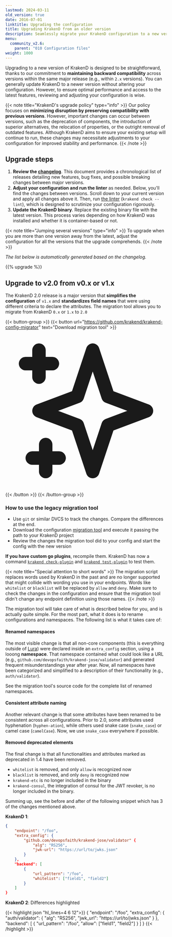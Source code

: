 ```yaml
---
lastmod: 2024-03-11
old_version: true
date: 2016-07-01
linktitle: Upgrading the configuration
title: Upgrading KrakenD from an older version
description: Seamlessly migrate your KrakenD configuration to a new version. Hassle-free transition for your API Gateway
menu:
  community_v2.6:
    parent: "010 Configuration files"
weight: 1000
---
```

Upgrading to a new version of KrakenD is designed to be straightforward, thanks to our commitment to **maintaining backward compatibility** across versions within the same major release (e.g., within `2.x` versions). You can generally update KrakenD to a newer version without altering your configuration. However, to ensure optimal performance and access to the latest features, reviewing and adjusting your configuration is wise.

{{< note title="KrakenD's upgrade policy" type="info" >}}
Our policy focuses on **minimizing disruption by preserving compatibility with previous versions**. However, important changes can occur between versions, such as the deprecation of components, the introduction of superior alternatives, the relocation of properties, or the outright removal of outdated features. Although KrakenD aims to ensure your existing setup will continue to run, these changes may necessitate adjustments to your configuration for improved stability and performance.
{{< /note >}}

## Upgrade steps

1. **Review the [changelog](/changelog/)**. This document provides a chronological list of releases detailing new features, bug fixes, and possible breaking changes between major versions.
2. **Adjust your configuration and run the linter** as needed. Below, you'll find the changes between versions. Scroll down to your current version and apply all changes above it. Then, run [the linter](/docs/v2.6/configuration/check/) (`krakend check --lint`), which is designed to scrutinize your configuration rigorously.
3. **Update the KrakenD binary**. Replace the existing binary file with the latest version. This process varies depending on how KrakenD was installed and whether it is container-based or not.

{{< note title="Jumping several versions" type="info" >}}
To upgrade when you are more than one version away from the latest, adjust the configuration for all the versions that the upgrade comprehends.
{{< /note >}}

_The list below is automatically generated based on the changelog._

{{% upgrade %}}

## Upgrade to v2.0 from v0.x or v1.x
The KrakenD 2.0 release is a major version that **simplifies the configuration** of `v1.x` and **standardizes field names** that were using different criteria to declare the attributes. The migration tool allows you to migrate from KrakenD `0.x` or `1.x` to `2.0`

{{< button-group >}}
{{< button url="https://github.com/krakend/krakend-config-migrator" text="Download migration tool" >}}<svg xmlns="http://www.w3.org/2000/svg" class="h-6 w-6" fill="none" viewBox="0 0 24 24" stroke="currentColor"><path stroke-linecap="round" stroke-linejoin="round" stroke-width="2" d="M5 3v4M3 5h4M6 17v4m-2-2h4m5-16l2.286 6.857L21 12l-5.714 2.143L13 21l-2.286-6.857L5 12l5.714-2.143L13 3z" /></svg>
{{< /button >}}
{{< /button-group >}}


### How to use the legacy migration tool

- Use `git` or similar DVCS to track the changes. Compare the differences at the end.
- Download the configuration [migration tool](https://github.com/krakend/krakend-config-migrator) and execute it passing the path to your KrakenD project
- Review the changes the migration tool did to your config and start the config with the new version

**If you have custom go plugins**, recompile them. KrakenD has now a command [`krakend check-plugin`](/docs/v2.6/extending/check-plugin/) and [`krakend test-plugin`](/docs/v2.6/extending/test-plugin/) to test them.

{{< note title="Special attention to short words" >}}
The migration script replaces words used by KrakenD in the past and are no longer supported that might collide with wording you use in your endpoints. Words like `whitelist` or `blacklist` will be replaced by `allow` and `deny`. Make sure to check the changes in the configuration and ensure that the migration tool didn't change any endpoint definition using those names.
{{< /note >}}

The migration tool will take care of what is described below for you, and is actually quite simple. For the most part, what it does is to rename configurations and namespaces. The following list is what it takes care of:

#### Renamed namespaces
The most visible change is that all non-core components (this is everything outside of [Lura](https://luraproject.org)) were declared inside an `extra_config` section, using a looong **namespace**. That namespace contained what could look like a URL (e.g., `github.com/devopsfaith/krakend-jose/validator`) and generated frequent misunderstandings year after year. Now, all namespaces have been categorized and simplified to a description of their functionality (e.g., `auth/validator`).

See the migration tool's source code for the complete list of renamed namespaces.

#### Consistent attribute naming
Another relevant change is that some attributes have been renamed to be consistent across all configurations. Prior to 2.0, some attributes used hyphenation (`hyphen-ation`), while others used snake case (`snake_case`) or camel case (`camelCase`). Now, we use `snake_case` everywhere if possible.

#### Removed deprecated elements
The final change is that all functionalities and attributes marked as deprecated in 1.4 have been removed.

- `whitelist` is removed, and only `allow` is recognized now
- `blacklist` is removed, and only `deny` is recognized now
- `krakend-etc` is no longer included in the binary
- `krakend-consul`, the integration of consul for the JWT revoker, is no longer included in the binary.

Summing up, see the before and after of the following snippet which has 3 of the changes mentioned above.

**KrakenD 1**:

```json
{
    "endpoint": "/foo",
    "extra_config": {
        "github.com/devopsfaith/krakend-jose/validator" {
            "alg": "RS256",
            "jwk-url": "https://url/to/jwks.json"
        }
    },
    "backend": [
        {
            "url_pattern": "/foo",
            "whitelist": ["field1", "field2"]
        }
    ]
}
```


**KrakenD 2**:
Differences highlighted

{{< highlight json "hl_lines=4 6 12">}}
{
    "endpoint": "/foo",
    "extra_config": {
        "auth/validator": {
            "alg": "RS256",
            "jwk_url": "https://url/to/jwks.json"
        }
    },
    "backend": [
        {
            "url_pattern": "/foo",
            "allow": ["field1", "field2"]
        }
    ]
}
{{< /highlight >}}
